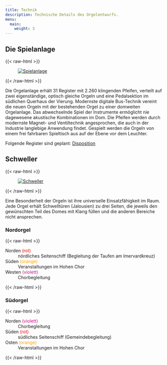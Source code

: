 ```yaml
---
title: Technik
description: Technische Details des Orgelentwurfs.
menu:
  main:
    weight: 3
---
```


## Die Spielanlage
{{< raw-html >}}
<figure>
    <a href="/design/console.png">
        <img src="/design/console-600px.png"
             alt="Spielanlage">
    </a>
</figure>
{{< /raw-html >}}

Die Orgelanlage erhält 31 Register mit 2.260 klingenden Pfeifen, 
verteilt auf zwei eigenständige, optisch gleiche Orgeln 
und eine Pedalsektion im südlichen Querhaus der Vierung. 
Modernste digitale Bus-Technik vereint die neuen Orgeln 
mit der bestehenden Orgel zu einer domweiten Orgelanlage. 
Das abwechselnde Spiel der Instrumente ermöglicht nie dagewesene akustische Kombinationen im Dom.
Die Pfeifen werden durch modernste Magnet- und Ventiltechnik angesprochen, 
die auch in der Industrie langlebige Anwendung findet. 
Gespielt werden die Orgeln von einem frei fahrbaren Spieltisch aus auf der Ebene vor dem Leuchter. 

Folgende Register sind geplant: [Disposition](/documents/Disposition.pdf)


## Schweller

{{< raw-html >}}
<figure>
    <a href="/design/layout-sound.png">
        <img src="/design/layout-sound-600px.png" 
             alt="Schweller">
    </a>
</figure>
{{< /raw-html >}}

Eine Besonderheit der Orgeln ist ihre universelle Einsatzfähigkeit im Raum. 
Jede Orgel erhält Schwelltüren (Jalousien) zu drei Seiten, 
die jeweils den gewünschten Teil des Domes mit Klang füllen 
und die anderen Bereiche nicht ansprechen.

### Nordorgel
{{< raw-html >}}
<dl>
    <dt>Norden <span class="color-bullet" style="color: red;">(rot)</span></dt>
    <dd>nördliches Seitenschiff (Begleitung der Taufen am Imervardkreuz)</dd>
    <dt>Süden <span class="color-bullet" style="color: orange;">(orange)</span></dt>
    <dd>Veranstaltungen im Hohen Chor</dd>
    <dt>Westen <span class="color-bullet" style="color: mediumvioletred;">(violett)</span></dt>
    <dd>Chorbegleitung</dd>
</dl>
{{< /raw-html >}}

### Südorgel
{{< raw-html >}}
<dl>
    <dt>Norden <span class="color-bullet" style="color: mediumvioletred;">(violett)</span></dt>
    <dd>Chorbegleitung</dd>
    <dt>Süden <span class="color-bullet" style="color: red;">(rot)</span></dt>
    <dd>südliches Seitenschiff (Gemeindebegleitung)</dd>
    <dt>Osten <span class="color-bullet" style="color: orange;">(orange)</span></dt>
    <dd>Veranstaltungen im Hohen Chor</dd>
</dl>
{{< /raw-html >}}
